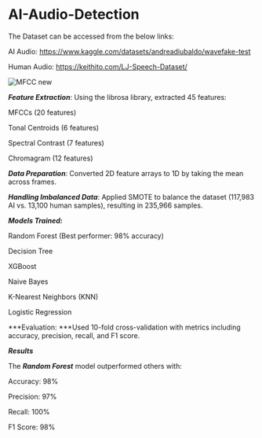 # AI-Audio-Detection
The Dataset can be accessed from the below links:

AI Audio: https://www.kaggle.com/datasets/andreadiubaldo/wavefake-test

Human Audio: https://keithito.com/LJ-Speech-Dataset/

![MFCC new](https://github.com/user-attachments/assets/4fff29e4-d92f-4831-aa1a-37f5b6172e30)

***Feature Extraction***: Using the librosa library, extracted 45 features:

MFCCs (20 features)

Tonal Centroids (6 features)

Spectral Contrast (7 features)

Chromagram (12 features)




***Data Preparation***: Converted 2D feature arrays to 1D by taking the mean across frames.



***Handling Imbalanced Data***: Applied SMOTE to balance the dataset (117,983 AI vs. 13,100 human samples), resulting in 235,966 samples.



***Models Trained:***

Random Forest (Best performer: 98% accuracy)

Decision Tree

XGBoost

Naive Bayes

K-Nearest Neighbors (KNN)

Logistic Regression




***Evaluation: ***Used 10-fold cross-validation with metrics including accuracy, precision, recall, and F1 score.

***Results***

The ***Random Forest*** model outperformed others with:





Accuracy: 98%



Precision: 97%



Recall: 100%



F1 Score: 98%
